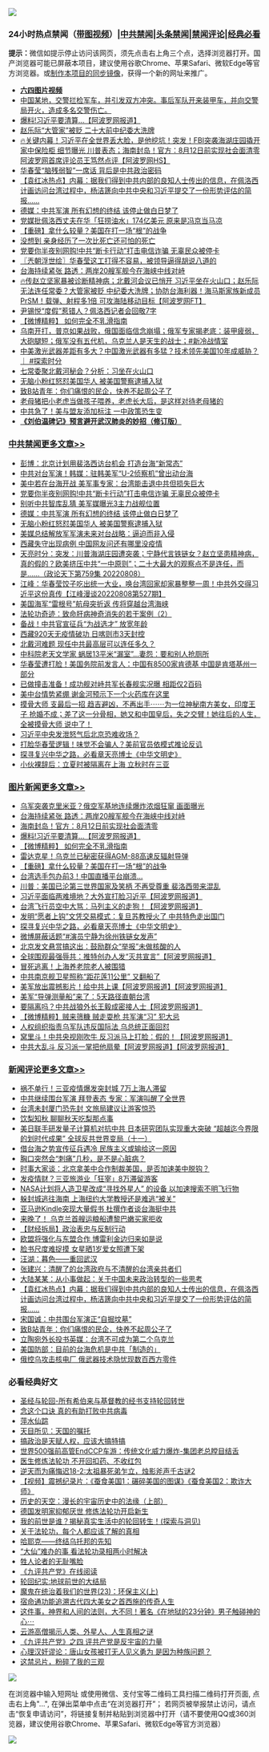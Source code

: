 ![](https://raw.githubusercontent.com/jsvpn/jsproxy/dev/64photo/fqnews-qr.jpg)

<div id="tt">
<h3>24小时热点禁闻（<a href="https://aaa.v2dns.tk/?QAjUl=BgRp5UNKRn&T5Vk=fPVH&Q59Ab=WxGE" target="_blank">带图视频</a>）|<a href="#%E4%B8%AD%E5%85%B1%E7%A6%81%E9%97%BB%E6%9B%B4%E5%A4%9A%E6%96%87%E7%AB%A0">中共禁闻</a>|<a href="#%E5%9B%BE%E7%89%87%E6%96%B0%E9%97%BB%E6%9B%B4%E5%A4%9A%E6%96%87%E7%AB%A0">头条禁闻</a>|<a href="#%E6%96%B0%E9%97%BB%E8%AF%84%E8%AE%BA%E6%9B%B4%E5%A4%9A%E6%96%87%E7%AB%A0">禁闻评论|<a href="#%E5%BF%85%E7%9C%8B%E7%BB%8F%E5%85%B8%E5%A5%BD%E6%96%87">经典必看</a></h3>
<div><b>提示：</b>微信如提示停止访问该网页，须先点击右上角三个点，选择浏览器打开。国产浏览器可能已屏蔽本项目，建议使用谷歌Chrome、苹果Safari、微软Edge等官方浏览器。或<a href="%E5%88%B6%E4%BD%9Cgit%E7%A6%81%E9%97%BB%E9%95%9C%E5%83%8F.md">制作本项目的同步镜像</a>，获得一个新的网址来推广。</div>
<ul>
<li><b><a href="http://d2.v2rss.gq/64.mp4" target="_blank">六四图片视频</a></b></li>
<li><a href="/bannedvideo/20220809/1769225.md">中国某地，交警拦检军车，并引发双方冲突。事后军队开来装甲车，并向交警局开火，造成多名交警伤亡。</a></li>
<li><a href="/topimagenews/20220809/1769207.md">爆料!习近平要清算…【阿波罗网报道】</a></li>
<li><a href="/comments/20220809/1769064.md">赵乐际“大管家”被贬 二十大前中纪委大洗牌</a></li>
<li><a href="/bannedvideo/20220809/1769302.md">🔥关键内幕！习近平在全世界丢大脸，是他挖坑！突发！FBI突袭海湖庄园撬开家中保险柜 细节曝光 川普表态；海南封岛！官方：8月12日前实现社会面清零 阿波罗网首席评论员王笃然点评【阿波罗网HS】</a></li>
<li><a href="/cnnews/20220809/1769117.md">华春莹“脑残弱智”一席话 背后是中共政治密码</a></li>
<li><a href="/comments/20220809/1769323.md">【袁红冰热点】内幕：据我们得到中共内部的良知人士传出的信息，在佩洛西计画访问台湾过程中，杨洁篪向中共中央和习近平提交了一份形势评估的简报……</a></li>
<li><a href="/cbnews/20220809/1769261.md">德媒：中共军演 所有幻想的终结 该停止做白日梦了</a></li>
<li><a href="/headline/20220809/1769310.md">党媒批佩洛西丈夫在华「狂捞油水」174亿美元 原来是冯京当马凉</a></li>
<li><a href="/topimagenews/20220809/1769115.md">【重磅】拿什么较量？美国在打一场“根”的战争</a></li>
<li><a href="/cnnews/20220809/1769320.md">没想到 亲身经历了一次比死亡还可怕的死亡</a></li>
<li><a href="/cbnews/20220809/1769296.md">党要你半夜别网购!中共“断卡行动”打击电信诈骗 无辜民众被停卡</a></li>
<li><a href="/ssgc/20220809/1769194.md">〖兲朝浮世绘〗华春莹这工打得不容易，被领导逼得胡说八道的</a></li>
<li><a href="/topimagenews/20220809/1769354.md">台海持续紧张 路透：两岸20艘军舰今在海峡中线对峙</a></li>
<li><a href="/bannedvideo/20220809/1769062.md">🔥传赵立坚家暴被诊断精神病；北戴河会议已悄开 习近平坐在火山口；赵乐际无法连任常委？大管家被贬 中纪委大洗牌；协防台海利器！海马斯家族新成员PrSM！载弹、射程多1倍 可攻海陆移动目标【阿波罗网FT】</a></li>
<li><a href="/cnnews/20220809/1769155.md">尹锡悦“度假”惹错人？佩洛西记者会回敬7字</a></li>
<li><a href="/topimagenews/20220809/1769195.md">【微博精粹】 如何完全不乳滑指南</a></li>
<li><a href="/bannedvideo/20220809/1769304.md">乌南开打，普京如果战败，俄国面临信念崩塌；俄军专家揭老底：装甲疲弱，大砲腿短；俄军没有五代机，乌克兰人是天生的战士；#新冷战情室</a></li>
<li><a href="/bannedvideo/20220809/1769309.md">中美激光武器差距有多大？中国激光武器有多猛？技术领先美国10年成威胁？｜ #探索时分</a></li>
<li><a href="/comments/20220809/1769063.md">七常委聚北戴河秘会？分析：习坐在火山口</a></li>
<li><a href="/cbnews/20220809/1769245.md">无脑小粉红怒怼美国华人 被美国警察逮捕入狱</a></li>
<li><a href="/comments/20220809/1769316.md">致B站青年：你们痛恨的民企，快养不起周公子了</a></li>
<li><a href="/funmedia/20220809/1769091.md">老母猪把小老虎当做孩子喂养，老虎长大后，是这样对待老母猪的</a></li>
<li><a href="/cnnews/20220809/1769051.md">中共急了！美与盟友添加标注 一中政策恐生变</a></li>
<li><b><a href="/comments/20200207/1272816.md" target="_blank">《刘伯温碑记》预言避开武汉肺炎的妙招（修订版）</a></b></li>
</ul>
</div>

<div class="catlist">
<h3><a href="/cbnews/" target="_blank">中共禁闻</a><span><a href="/cbnews/" target="_blank" rel="nofollow">更多文章>></a></span></h3>
<ul>
<li><a href="/cbnews/20220810/1769450.md" target="_blank">彭博：北京计划用裴洛西访台机会 打造台海“新常态”</a></li>
<li><a href="/cbnews/20220810/1769414.md" target="_blank">中共对台军演！韩媒：驻韩美军“U-2侦察机”曾出动台海</a></li>
<li><a href="/cbnews/20220809/1769368.md" target="_blank">美中若在台海开战 美军事专家：台湾能击退中共但损失巨大</a></li>
<li><a href="/cbnews/20220809/1769296.md" target="_blank">党要你半夜别网购!中共“断卡行动”打击电信诈骗 无辜民众被停卡</a></li>
<li><a href="/cbnews/20220809/1769271.md" target="_blank">别听中共智库乱猜 美军媒曝光3主力战舰位置</a></li>
<li><a href="/cbnews/20220809/1769261.md" target="_blank">德媒：中共军演 所有幻想的终结 该停止做白日梦了</a></li>
<li><a href="/cbnews/20220809/1769245.md" target="_blank">无脑小粉红怒怼美国华人 被美国警察逮捕入狱</a></li>
<li><a href="/cbnews/20220809/1769209.md" target="_blank">美媒总结解放军军演未来对台战略：逼迫而非入侵</a></li>
<li><a href="/cbnews/20220809/1769208.md" target="_blank">西藏失守出现病例 中国网友问还有哪里没疫情</a></li>
<li><a href="/cbnews/20220809/1769164.md" target="_blank">天亮时分：突发：川普海湖庄园遭突袭；宁静代言铁链女？赵立坚患精神病，真的假的？欧美挤压中共“一中原则”；二十大最大的观察点不是连任，而是&#8230;&#8230;（政论天下第759集 20220808）</a></li>
<li><a href="/cbnews/20220809/1769163.md" target="_blank">江峰：华春莹饺子吃出统一大业，唤台湾回家却家暴整整一周！中共外交得习近平这份真传【江峰漫谈20220808第527期】</a></li>
<li><a href="/cbnews/20220809/1769150.md" target="_blank">美国海军“雷根号”航母突折返 传将穿越台湾海峡</a></li>
<li><a href="/cbnews/20220809/1768927.md" target="_blank">法轮功奇迹：致命肝病神奇消失的若干案例（2）</a></li>
<li><a href="/cbnews/20220809/1769032.md" target="_blank">备战！中共官宣征兵“为战选才” 放宽年龄</a></li>
<li><a href="/cbnews/20220809/1769031.md" target="_blank">西藏920天无疫情破功 日喀则市3天封控</a></li>
<li><a href="/cbnews/20220809/1769023.md" target="_blank">北戴河难题 现任中共最高层可以连任多久？</a></li>
<li><a href="/cbnews/20220809/1769003.md" target="_blank">中科院老天文学家 蜗居13平米“漏室”…妻怨：要和别人抢厕所</a></li>
<li><a href="/cbnews/20220808/1768965.md" target="_blank">华春莹遭打脸！美国务院前发言人：中国有8500家肯德基 中国是肯塔基州一部分</a></li>
<li><a href="/cbnews/20220808/1768956.md" target="_blank">已做撞击准备！成功舰对峙共军长春舰实况曝 相距仅2百码</a></li>
<li><a href="/cbnews/20220808/1768946.md" target="_blank">美中台情势紧绷 谢金河预示下一个火药库在这里</a></li>
<li><a href="/comments/20220808/1768892.md" target="_blank">摸骨大师 支最后一招 趋吉避凶，不再出手⋯⋯为一位神秘南方美女，印度王子 抢婚不成；差了这一分骨相，她又和中国皇后，失之交臂！她往后的人生，全被摸骨大师 说中了！</a></li>
<li><a href="/cbnews/20220808/1768859.md" target="_blank">习近平中央发泄怒气后北京恐难收场？</a></li>
<li><a href="/cbnews/20220808/1768848.md" target="_blank">打脸华春莹逻辑！味觉不会骗人？美前官员依模式推论反讥</a></li>
<li><a href="/comments/20220808/1768773.md" target="_blank">探寻复兴中华之路，必看章天亮博士《中华文明史》</a></li>
<li><a href="/cbnews/20220808/1768835.md" target="_blank">小伙裸辞后：立夏时被隔离在上海 立秋时在三亚</a></li>

</ul>
</div>
<div class="catlist">
<h3><a href="/topimagenews/" target="_blank">图片新闻</a><span><a href="/topimagenews/" target="_blank" rel="nofollow">更多文章>></a></span></h3>
<ul>
<li><a href="/topimagenews/20220810/1769432.md" target="_blank">乌军突袭克里米亚？俄空军基地连续爆炸浓烟狂窜 画面曝光</a></li>
<li><a href="/topimagenews/20220809/1769354.md" target="_blank">台海持续紧张 路透：两岸20艘军舰今在海峡中线对峙</a></li>
<li><a href="/topimagenews/20220809/1769235.md" target="_blank">海南封岛！官方：8月12日前实现社会面清零</a></li>
<li><a href="/topimagenews/20220809/1769207.md" target="_blank">爆料!习近平要清算…【阿波罗网报道】</a></li>
<li><a href="/topimagenews/20220809/1769195.md" target="_blank">【微博精粹】 如何完全不乳滑指南</a></li>
<li><a href="/topimagenews/20220809/1769185.md" target="_blank">雷达克星！乌克兰已秘密获得AGM-88高速反辐射导弹</a></li>
<li><a href="/topimagenews/20220809/1769115.md" target="_blank">【重磅】拿什么较量？美国在打一场“根”的战争</a></li>
<li><a href="/topimagenews/20220809/1769012.md" target="_blank">台湾选手包办前3！中国直播平台崩溃…</a></li>
<li><a href="/topimagenews/20220809/1768989.md" target="_blank">川普：美国已沦第三世界国家及笑柄 不再受尊重 裴洛西带来混乱</a></li>
<li><a href="/topimagenews/20220808/1768945.md" target="_blank">习近平面临两难境地？大外宣打脸习近平【阿波罗网报道】</a></li>
<li><a href="/topimagenews/20220808/1768921.md" target="_blank">台湾飞行员空中大骂：马列主义的走狗！【阿波罗网报道】</a></li>
<li><a href="/topimagenews/20220808/1768847.md" target="_blank">发明“愿者上钩”文凭交易模式：复旦苏教授火了 中共特色走出国门</a></li>
<li><a href="/comments/20220808/1768773.md" target="_blank">探寻复兴中华之路，必看章天亮博士《中华文明史》</a></li>
<li><a href="/topimagenews/20220808/1768821.md" target="_blank">微博屏蔽话题“#演员宁静为徐州铁链女发声”</a></li>
<li><a href="/topimagenews/20220808/1768686.md" target="_blank">北京发文悬赏搞这出：鼓励群众“举报”未做核酸的人</a></li>
<li><a href="/topimagenews/20220808/1768655.md" target="_blank">全球围观最强辱共：推特创办人发“灭共宣言”【阿波罗网报道】</a></li>
<li><a href="/topimagenews/20220808/1768654.md" target="_blank">冒死逃离！上海养老院老人被围猎</a></li>
<li><a href="/topimagenews/20220808/1768622.md" target="_blank">中共南京舰卫星照称“距花莲11公里” 又翻船了</a></li>
<li><a href="/topimagenews/20220807/1768598.md" target="_blank">美军放出震撼影片！给中共上课【阿波罗网报道】【阿波罗网报道】</a></li>
<li><a href="/topimagenews/20220807/1768517.md" target="_blank">美军“导弹测量船”来了：5天路径直朝台湾</a></li>
<li><a href="/topimagenews/20220807/1768457.md" target="_blank">要隔离吗？中共战狼外长王毅成密接人士【阿波罗网报道】</a></li>
<li><a href="/topimagenews/20220807/1768441.md" target="_blank">【微博精粹】贼来筛糠 贼走耍枪 共军演“习” 犯大忌</a></li>
<li><a href="/topimagenews/20220807/1768420.md" target="_blank">人权组织指责乌军队违反国际法 乌总统正面回怼</a></li>
<li><a href="/topimagenews/20220806/1768280.md" target="_blank">窝里斗！中共央视刚吹牛 反习派马上打脸：假的！【阿波罗网报道】</a></li>
<li><a href="/topimagenews/20220806/1768279.md" target="_blank">中共大乱斗 反习派一掌把他扇晕【阿波罗网报道】【阿波罗网报道】</a></li>

</ul>
</div>
<div class="catlist">
<h3><a href="/comments/" target="_blank">新闻评论</a><span><a href="/comments/" target="_blank" rel="nofollow">更多文章>></a></span></h3>
<ul>
<li><a href="/comments/20220810/1769466.md" target="_blank">祸不单行！三亚疫情爆发突封城 7万上海人滞留</a></li>
<li><a href="/comments/20220810/1769465.md" target="_blank">中共继续围台军演 拜登表态 专家：军演叫醒了全世界</a></li>
<li><a href="/comments/20220810/1769456.md" target="_blank">台湾未封厦门恐先封 文旅局建议让游客惊恐</a></li>
<li><a href="/comments/20220810/1769455.md" target="_blank">饮梨知秋 聊聊秋天吃梨那点事</a></li>
<li><a href="/comments/20220810/1769440.md" target="_blank">美日联手研发量子计算机对抗中共 日本研究团队实现重大突破 “超越迄今界限的划时代成果” 全球反共世界变局（十一）</a></li>
<li><a href="/comments/20220810/1769439.md" target="_blank">借台海之势宣传征兵遇冷 民族主义或输给这一原因</a></li>
<li><a href="/comments/20220809/1769398.md" target="_blank">胸口突然会“刺痛”几秒，是不是心脏病？</a></li>
<li><a href="/comments/20220809/1769391.md" target="_blank">时事大家谈：北京拿美中合作制裁美国，是否加速美中脱钩？</a></li>
<li><a href="/comments/20220809/1769363.md" target="_blank">发疫情财？三亚旅游业「狂宰」8万滞留游客</a></li>
<li><a href="/comments/20220809/1769362.md" target="_blank">NASA计划将人造卫星改成“寻找外星人” 的设备 以加速搜索不明飞行物</a></li>
<li><a href="/comments/20220809/1769350.md" target="_blank">躲封城逃往海南 上海纽约大学教授还是难逃“被关”</a></li>
<li><a href="/comments/20220809/1769349.md" target="_blank">亚马逊Kindle突现大量假书 杜撰作者谈台海挺中共</a></li>
<li><a href="/comments/20220809/1769347.md" target="_blank">来晚了！ 乌克兰首艘运粮船遭黎巴嫩买家拒收</a></li>
<li><a href="/comments/20220809/1769341.md" target="_blank">【财经拆局】政治表忠与反制行动</a></li>
<li><a href="/comments/20220809/1769338.md" target="_blank">欧盟将强化与东盟合作 博雷利金边归来如是说</a></li>
<li><a href="/comments/20220809/1769337.md" target="_blank">脸书尺度难捉摸 女星晒1岁爱女照遭下架</a></li>
<li><a href="/comments/20220809/1769333.md" target="_blank">汪湖：暮色——重回武汉</a></li>
<li><a href="/comments/20220809/1769332.md" target="_blank">张建兴：清醒了的台湾政府与不清醒的台湾亲共者们</a></li>
<li><a href="/comments/20220809/1769324.md" target="_blank">大陆某某：从小事做起：关于中国未来政治转型的一些思考</a></li>
<li><a href="/comments/20220809/1769323.md" target="_blank">【袁红冰热点】内幕：据我们得到中共内部的良知人士传出的信息，在佩洛西计画访问台湾过程中，杨洁篪向中共中央和习近平提交了一份形势评估的简报……</a></li>
<li><a href="/comments/20220809/1769317.md" target="_blank">宋国诚：中共围台军演正“自掘坟墓”</a></li>
<li><a href="/comments/20220809/1769316.md" target="_blank">致B站青年：你们痛恨的民企，快养不起周公子了</a></li>
<li><a href="/comments/20220809/1769299.md" target="_blank">立陶宛外长投书英媒：台湾不可成为第二个乌克兰</a></li>
<li><a href="/comments/20220809/1769266.md" target="_blank">美国防部：目前的台海危机是中共「制造的」</a></li>
<li><a href="/comments/20220809/1769255.md" target="_blank">俄控乌攻击核电厂 俄武器技术隐忧现数百西方零件</a></li>

</ul>
</div>

<div class="catlist">
<h3>必看经典好文</h3>
<ul>
<li><a href="/comments/20220503/1727836.md" target="_blank">圣经与轮回-所有希伯来与基督教的经书支持轮回转世</a></li>
<li><a href="/comments/20200707/1357090.md" target="_blank">念这个口诀 真的有助打败中共病毒</a></li>
<li><a href="/cbnews/20210809/1603030.md" target="_blank">萍水仙踪</a></li>
<li><a href="/tculture/20180919/1000196.md" target="_blank">天目所见：天国的嘱托</a></li>
<li><a href="/comments/20200814/1379994.md" target="_blank">搞政治是天赋人权，应该大搞特搞</a></li>
<li><a href="/comments/20220728/1764121.md" target="_blank">世界500强前高管EndCCP车游：传统文化威力爆炸-集团老总瞠目结舌</a></li>
<li><a href="/cbnews/20211114/1652055.md" target="_blank">医生修炼法轮功 不开回扣药、不收红包</a></li>
<li><a href="/tculture/20190304/1091070.md" target="_blank">逆天而为痛悔迟18-2:太祖暴死弟乍立，烛影斧声千古谜2</a></li>
<li><a href="/comments/20210123/1473011.md" target="_blank">【视频】震撼纪录片：《蚕食美国1：碾碎美国的图谋》《蚕食美国2：欺诈大师》</a></li>
<li><a href="/tculture/20121025/73065.md" target="_blank">历史的天空：漫长的宇宙历史中的法缘（上部）</a></li>
<li><a href="/comments/20200722/1364497.md" target="_blank">德国发明家抑郁厌世 修炼法轮功开启新生</a></li>
<li><a href="/comments/20200715/1359453.md" target="_blank">我的前世是谁？揭秘真实生活中的轮回转生！(探索与洞见)</a></li>
<li><a href="/topimagenews/20161125/619230.md" target="_blank">关于法轮功，每个人都应该了解的真相</a></li>
<li><a href="/comments/20220516/1733397.md" target="_blank">哈耶克——终结乌托邦的先知</a></li>
<li><a href="/cbnews/20210428/1535533.md" target="_blank">“大仙”难办的事  看法轮功录相两小时解决</a></li>
<li><a href="/comments/20200606/783250.md" target="_blank">牲人论者的无耻嘴脸</a></li>
<li><a href="/bookonline/20131116/201057.md" target="_blank">《九评共产党》在线阅读</a></li>
<li><a href="/comments/20200920/582873.md" target="_blank">轮回纪实:地球前世的大结局</a></li>
<li><a href="/ssgc/20180904/993719.md" target="_blank">魔鬼在统治着我们的世界(23)：环保主义(上)</a></li>
<li><a href="/comments/20220105/1674810.md" target="_blank">宿命通功能追溯古代四大美女之首西施的传奇人生</a></li>
<li><a href="/comments/20220722/1761738.md" target="_blank">这件事，神界和人间的法则，大不同！著名《在地狱的23分钟》男子触碰神的心⋯</a></li>
<li><a href="/comments/20200919/82684.md" target="_blank">云游高僧揭示人类、外星人、人生真相之谜</a></li>
<li><a href="/bookonline/20131116/201053.md" target="_blank">《九评共产党》之四 评共产党是反宇宙的力量</a></li>
<li><a href="/comments/20220614/1745276.md" target="_blank">心理汉奸谬论：唐山女孩被打无人见义勇为 是因为种族问题？</a></li>
<li><a href="/yule/20210123/1473216.md" target="_blank">这禁忌片，粉碎了我的三观</a></li>

</ul>
</div>

![](https://raw.githubusercontent.com/jsvpn/jsproxy/dev/64photo/fqnews-qr.jpg)

在浏览器中输入短网址 或使用微信、支付宝等二维码工具扫描二维码打开页面, 点击右上角"...", 在弹出菜单中点击“在浏览器打开”； 若网页被举报禁止访问，请点击“恢复申请访问”，将链接复制并粘贴到浏览器中打开（请不要使用QQ或360浏览器，建议使用谷歌Chrome、苹果Safari、微软Edge等官方浏览器）

![](https://raw.githubusercontent.com/jsvpn/jsproxy/dev/64photo/wx.jpg)